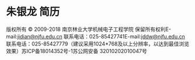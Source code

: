 # 朱银龙 简历
版权所有 © 2009-2018 南京林业大学机械电子工程学院  保留所有权利E-mail:jidian@njfu.edu.cn   联系电话：025-85427741E-mail:jddw@njfu.edu.cn    联系电话：025-85427779（建议采用1024*768及以上分辨率，以达到最佳浏览效果）苏ICP备18014352号-1苏公网安备 32010202010047号
